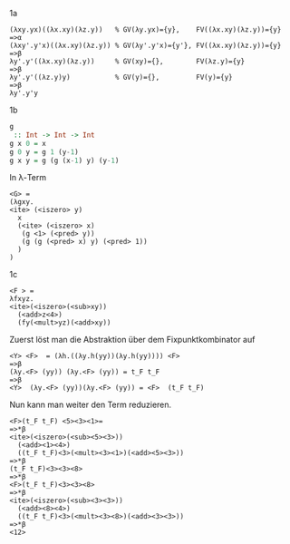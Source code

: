 1a
```
(λxy.yx)((λx.xy)(λz.y))   % GV(λy.yx)={y},    FV((λx.xy)(λz.y))={y}
=>α
(λxy'.y'x)((λx.xy)(λz.y)) % GV(λy'.y'x)={y'}, FV((λx.xy)(λz.y))={y}
=>β
λy'.y'((λx.xy)(λz.y))     % GV(xy)={},        FV(λz.y)={y}
=>β
λy'.y'((λz.y)y)           % GV(y)={},         FV(y)={y}
=>β
λy'.y'y
```

1b
```Haskell
g
 :: Int -> Int -> Int
g x 0 = x 
g 0 y = g 1 (y-1)
g x y = g (g (x-1) y) (y-1)
```
In λ-Term
```
<G> =
(λgxy.
<ite> (<iszero> y)
  x
  (<ite> (<iszero> x)
   (g <1> (<pred> y))
   (g (g (<pred> x) y) (<pred> 1))
  )
)
```

1c
```
<F > = 
λfxyz.
<ite>(<iszero>(<sub>xy))
  (<add>z<4>)
  (fy(<mult>yz)(<add>xy))
```

Zuerst löst man die Abstraktion über dem Fixpunktkombinator auf
```
<Y> <F>  = (λh.((λy.h(yy))(λy.h(yy)))) <F>
=>β 
(λy.<F> (yy)) (λy.<F> (yy)) = t_F t_F
=>β
<Y>  (λy.<F> (yy))(λy.<F> (yy)) = <F>  (t_F t_F)
```

Nun kann man weiter den Term reduzieren.
```
<F>(t_F t_F) <5><3><1>= 
=>*β
<ite>(<iszero>(<sub><5><3>))
  (<add><1><4>)
  ((t_F t_F)<3>(<mult><3><1>)(<add><5><3>))
=>*β
(t_F t_F)<3><3><8>
=>*β
<F>(t_F t_F)<3><3><8>
=>*β
<ite>(<iszero>(<sub><3><3>))
  (<add><8><4>)
  ((t_F t_F)<3>(<mult><3><8>)(<add><3><3>))
=>*β
<12>
```
